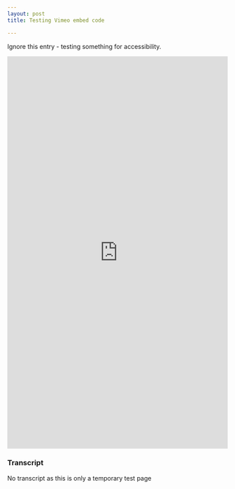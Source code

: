 ```yaml
---
layout: post
title: Testing Vimeo embed code

---
```

Ignore this entry - testing something for accessibility.

<div style="padding:177.78% 0 0 0;position:relative;"><iframe src="https://player.vimeo.com/video/669926705?h=4b67c6a49c&amp;badge=0&amp;autopause=0&amp;player_id=0&amp;app_id=58479" frameborder="0" allow="autoplay; fullscreen; picture-in-picture" allowfullscreen style="position:absolute;top:0;left:0;width:100%;height:100%;" title="A11y Minute introduction"></iframe></div><script src="https://player.vimeo.com/api/player.js"></script>

### Transcript

No transcript as this is only a temporary test page
